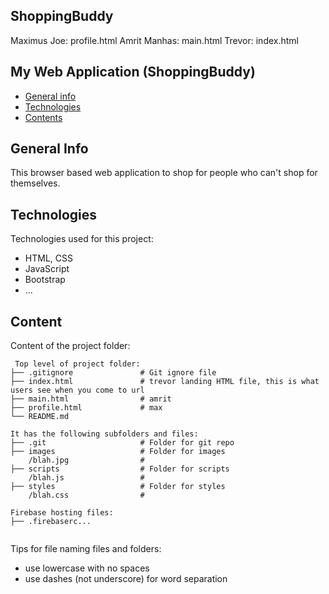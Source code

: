 ## ShoppingBuddy
Maximus Joe: profile.html
Amrit Manhas: main.html
Trevor: index.html

## My Web Application (ShoppingBuddy)

* [General info](#general-info)
* [Technologies](#technologies)
* [Contents](#content)

## General Info
This browser based web application to shop for people who can't shop for themselves.

## Technologies
Technologies used for this project:
* HTML, CSS
* JavaScript
* Bootstrap
* ...

## Content
Content of the project folder:

```
 Top level of project folder:
├── .gitignore               # Git ignore file
├── index.html               # trevor landing HTML file, this is what users see when you come to url
├── main.html                # amrit
├── profile.html             # max
└── README.md

It has the following subfolders and files:
├── .git                     # Folder for git repo
├── images                   # Folder for images
    /blah.jpg                #
├── scripts                  # Folder for scripts
    /blah.js                 #
├── styles                   # Folder for styles
    /blah.css                #

Firebase hosting files:
├── .firebaserc...


```

Tips for file naming files and folders:
* use lowercase with no spaces
* use dashes (not underscore) for word separation

